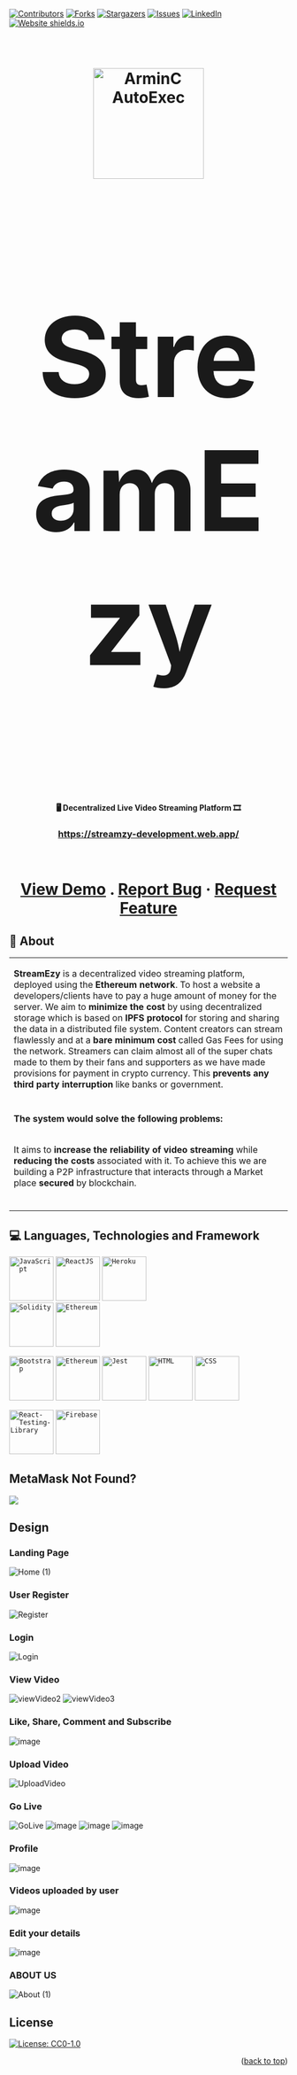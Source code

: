 <div id="top"></div>

[![Contributors][contributors-shield]][contributors-url]
[![Forks][forks-shield]][forks-url]
[![Stargazers][stars-shield]][stars-url]
[![Issues][issues-shield]][issues-url]
[![LinkedIn][linkedin-shield]][linkedin-url]
[![Website shields.io](https://img.shields.io/website-up-down-green-red/http/shields.io.svg?style=for-the-badge)](http://shields.io/)



 

<h1 align="center">
  <br>
  <a href="https://github.com/tiwariadarsh/StreamEzy.git"><img src="https://github.com/tiwariadarsh/StreamEzy/blob/main/client/public/logoMain.png" style="width:200px;height:200px;" alt="ArminC AutoExec"></a>
</h1>

<h1 align="center"> <p style="font-size:200px;"> <b> StreamEzy </b> </p> </h1> 

<h4 align="center"> 🖥️ Decentralized Live Video Streaming Platform 🎞️</h4> 
<h3 align="center"><a href='https://streamzy-development.web.app/' target='blank'>https://streamzy-development.web.app/</a></h3>

<h1 align="center">
  <br>
  <a href="https://github.com/tiwariadarsh/StreamEzy">View Demo</a>
  .
    <a href="https://github.com/tiwariadarsh/StreamEzy/issues">Report Bug</a>
    ·
    <a href="https://github.com/tiwariadarsh/StreamEzy/issues">Request Feature</a>
</h1>

## 🤖 About

<table>
<tr>
<td>
  
**StreamEzy** is a decentralized video streaming platform, deployed using
the **Ethereum network**. To host a website a developers/clients have to pay
a huge amount of money for the server. We aim to **minimize the cost** by
using decentralized storage which is based on **IPFS protocol** for storing
and sharing the data in a distributed file system.
Content creators can stream flawlessly and at a **bare minimum cost** called
Gas Fees for using the network. Streamers can claim almost all of the
super chats made to them by their fans and supporters as we have made
provisions for payment in crypto currency. This **prevents any third party
interruption** like banks or government.
  <br>
   <br>
<tr>
  <td>
    <b> The system would solve the following problems:   <br> </b><br>
    
It aims to **increase the reliability of video streaming** while **reducing the
costs** associated with it.
To achieve this we are building a P2P infrastructure that interacts through
      a Market place **secured** by blockchain. 
    <br>
    <br>
  </td>
  </tr>
</td>
</tr>
</table>

## :computer: Languages, Technologies and Framework 
<p align="left">

<code><img height="80" src="https://www.disenowebwordpress.com/wp-content/uploads/2018/08/animationJS.gif" title="JavaScript"></code>
  <code><img height="80" src="https://revelry.co/wp-content/uploads/2019/05/react-native-UX-design.gif" title="ReactJS"></code>
<code><img height="80" src="https://cdn.dribbble.com/users/2364/screenshots/2679711/kafka-video.gif" title="Heroku"> </code>
  <code><img height="80" src="https://upload.wikimedia.org/wikipedia/commons/thumb/9/98/Solidity_logo.svg/1200px-Solidity_logo.svg.png" title="Solidity"></code>
  <code><img height="80" src="https://c.tenor.com/7VzBpq5zYR8AAAAd/eth.gif" title="Ethereum"></code>
   </p>
  <p align="left">
   <code><img height="80" src="https://upload.wikimedia.org/wikipedia/commons/thumb/b/b2/Bootstrap_logo.svg/2560px-Bootstrap_logo.svg.png" title="Bootstrap"></code> 
   <code><img height="80" src="https://cdn.dribbble.com/users/2574702/screenshots/6702374/metamask.gif" title="Ethereum"></code>
  <code><img height="80" src="https://nx.dev/documentation/latest/shared/jest-logo.png" title="Jest"></code>
<code><img height="80" src="https://user-images.githubusercontent.com/62543734/116005354-27b2e100-a624-11eb-813b-2e9a28381243.png" title="HTML"></code> 
<code><img height="80" src="https://user-images.githubusercontent.com/62543734/116005361-2e415880-a624-11eb-836e-a9bcb03ba82d.png" title="CSS"></code>  
   </p>
  <p align="left">
  <code><img height="80" src="https://c.tenor.com/0lTLZKwxmjQAAAAC/octopus-cute.gif" title="React-Testing-Library"></code>
  <code><img height="80" src="https://i.pinimg.com/originals/74/50/14/74501403f53a5ed702543483addd5e21.gif" title="Firebase"></code>
 </p>

 ## MetaMask Not Found?
 
![](https://user-images.githubusercontent.com/62543734/154793558-f36d06aa-5eaa-4021-b8a1-8dd4b5a94778.gif)


 
## Design
### Landing Page
![Home (1)](https://user-images.githubusercontent.com/57039707/143573758-44d0972e-db11-4dc8-8ba3-6d5727034e60.JPG)


### User Register
![Register](https://user-images.githubusercontent.com/57039707/143573949-b75c5c10-55a6-4d7c-af2a-457df9efba63.JPG)

### Login

![Login](https://user-images.githubusercontent.com/57039707/143574274-2c411af4-bc59-468f-a3da-2cd3a4826c36.JPG)

### View Video

![viewVideo2](https://user-images.githubusercontent.com/57039707/143578860-0aaf5b41-eaab-484d-8bfd-123162ad2236.JPG)
![viewVideo3](https://user-images.githubusercontent.com/57039707/143578932-d3359de5-db57-470f-be3c-118f0d13a4c7.JPG)


### Like, Share, Comment and Subscribe

![image](https://user-images.githubusercontent.com/57039707/143575723-55525e1f-dadf-4bc4-bea0-db8a558538e1.png)


### Upload Video

![UploadVideo](https://user-images.githubusercontent.com/57039707/143574456-dcda83cc-d850-4c33-aaab-e7fc0bc09032.JPG)


### Go Live

![GoLive](https://user-images.githubusercontent.com/57039707/143574519-aebb11b1-079d-4c65-aad4-52722a31483e.JPG)
![image](https://user-images.githubusercontent.com/57039707/143574622-ebbd51c5-8d56-497f-ba8b-a0e5a489613e.png)
![image](https://user-images.githubusercontent.com/57039707/143574759-dafc2435-57d4-4f7f-aefe-36ee73fdf2f5.png)
![image](https://user-images.githubusercontent.com/57039707/143578060-bffbd92d-626f-437f-bb46-31b5e921ebc6.png)



### Profile

![image](https://user-images.githubusercontent.com/57039707/143575275-74fba285-0b45-4e51-bd6e-87ea8b8091b3.png)


### Videos uploaded by user

![image](https://user-images.githubusercontent.com/57039707/143575455-a3b47adb-2cee-4078-bd68-16b8f7359f09.png)

### Edit your details

![image](https://user-images.githubusercontent.com/57039707/143577269-0ef51656-b352-4c4f-914d-b45c91c71b4b.png)

### ABOUT US
![About (1)](https://user-images.githubusercontent.com/62543734/154794358-30c1e403-7544-4f09-a669-d1e0001b62d0.JPG)






## License
[![License: CC0-1.0](https://img.shields.io/badge/License-CC0%201.0-lightgrey.svg)](https://tldrlegal.com/license/creative-commons-cc0-1.0-universal)

<p align="right">(<a href="#top">back to top</a>)</p>

[contributors-shield]: https://img.shields.io/github/contributors/tiwariadarsh/StreamEzy.svg?style=for-the-badge
[contributors-url]:  https://github.com/tiwariadarsh/StreamEzy/graphs/contributors
[forks-shield]: 	https://img.shields.io/github/forks/tiwariadarsh/StreamEzy.svg?style=for-the-badge
[forks-url]: https://github.com/tiwariadarsh/StreamEzy/
[stars-shield]: https://img.shields.io/github/stars/tiwariadarsh/StreamEzy.svg?style=for-the-badge
[stars-url]:  https://github.com/tiwariadarsh/StreamEzy/stargazers
[issues-shield]: https://img.shields.io/github/issues/tiwariadarsh/StreamEzy.svg?style=for-the-badge
[issues-url]: https://github.com/tiwariadarsh/StreamEzy/issues
[license-shield]: https://img.shields.io/github/license/tiwariadarsh/StreamEzy?style=for-the-badge
[license-url]: https://github.com/tiwariadarsh/StreamEzy/blob/master/LICENSE.txt
[linkedin-shield]: https://img.shields.io/badge/-LinkedIn-black.svg?style=for-the-badge&logo=linkedin&colorB=555
[linkedin-url]:https://www.linkedin.com/in/rathin-r-3bb5341ba/
